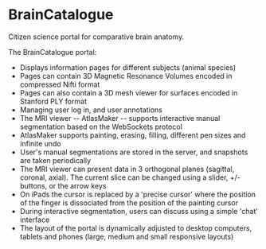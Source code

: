 BrainCatalogue
==============

Citizen science portal for comparative brain anatomy.

The BrainCatalogue portal:
* Displays information pages for different subjects (animal species)
* Pages can contain 3D Magnetic Resonance Volumes encoded in compressed Nifti format
* Pages can also contain a 3D mesh viewer for surfaces encoded in Stanford PLY format
* Managing user log in, and user annotations
* The MRI viewer -- AtlasMaker -- supports interactive manual segmentation based on the WebSockets protocol
* AtlasMaker supports painting, erasing, filling, different pen sizes and infinite undo
* User's manual segmentations are stored in the server, and snapshots are taken periodically
* The MRI viewer can present data in 3 orthogonal planes (sagittal, coronal, axial). The current slice can be changed using a slider, +/- buttons, or the arrow keys
* On iPads the cursor is replaced by a 'precise cursor' where the position of the finger is dissociated from the position of the painting cursor
* During interactive segmentation, users can discuss using a simple 'chat' interface
* The layout of the portal is dynamically adjusted to desktop computers, tablets and phones (large, medium and small responsive layouts)

